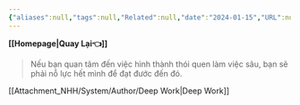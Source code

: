```yaml
---
{"aliases":null,"tags":null,"Related":null,"date":"2024-01-15","URL":null,"Author":null,"dg-publish":true,"image":null,"permalink":"/Book_ Reading 2024/Sách Đọc năm 2024/Deep Work/Nỗ lực để làm việc sâu/","dgPassFrontmatter":true,"noteIcon":"2","created":"2024-01-19T05:27:49.137+07:00","updated":"2024-01-15T13:27:16.000+07:00"}
---
```


**[[Homepage\|Quay Lại👈]]**

> Nếu bạn quan tâm đến việc hình thành thói quen làm việc sâu, bạn sẽ phải nỗ lực hết mình để đạt đước đến đó.

[[Attachment_NHH/System/Author/Deep Work\|Deep Work]]